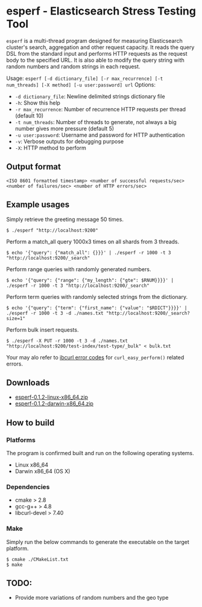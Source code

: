 # esperf - Elasticsearch Stress Testing Tool 

`esperf` is a multi-thread program designed for measuring Elasticsearch cluster's search, aggregation and other request capacity.
It reads the query DSL from the standard input and performs HTTP requests as the request body to the specified URL.
It is also able to modify the query string with random numbers and random strings in each request.

Usage: `esperf [-d dictionary_file] [-r max_recurrence] [-t num_threads] [-X method] [-u user:password] url`
Options:
- `-d dictionary_file`: Newline delimited strings dictionary file 
- `-h`: Show this help
- `-r max_recurrence`: Number of recurrence HTTP requests per thread (default 10)
- `-t num_threads`: Number of threads to generate, not always a big number gives more pressure (default 5)
- `-u user:password`: Username and password for HTTP authentication 
- `-v`: Verbose outputs for debugging purpose
- `-X`: HTTP method to perform

## Output format

    <ISO 8601 formatted timestamp> <number of successful requests/sec> <number of failures/sec> <number of HTTP errors/sec>

## Example usages

Simply retrieve the greeting message 50 times.

    $ ./esperf "http://localhost:9200"

Perform a match_all query 1000x3 times on all shards from 3 threads.

    $ echo '{"query": {"match_all": {}}}' | ./esperf -r 1000 -t 3 "http://localhost:9200/_search"

Perform range queries with randomly generated numbers.

    $ echo '{"query": {"range": {"my_length": {"gte": $RNUM}}}}' |  ./esperf -r 1000 -t 3 "http://localhost:9200/_search"

Perform term queries with randomly selected strings from the dictionary.
    
    $ echo '{"query": {"term": {"first_name": {"value": "$RDICT"}}}}' | ./esperf -r 1000 -t 3 -d ./names.txt "http://localhost:9200/_search?size=1"

Perform bulk insert requests.

    $ ./esperf -X PUT -r 1000 -t 3 -d ./names.txt "http://localhost:9200/test-index/test-type/_bulk" < bulk.txt

Your may alo refer to [ibcurl error codes](https://curl.haxx.se/libcurl/c/libcurl-errors.html) for `curl_easy_perform()` related errors.

## Downloads

- [esperf-0.1.2-linux-x86_64.zip](https://github.com/kosho/esperf/releases/download/0.1.2/esperf-0.1.2-linux-x86_64.zip)
- [esperf-0.1.2-darwin-x86_64.zip](https://github.com/kosho/esperf/releases/download/0.1.2/esperf-0.1.2-darwin-x86_64.zip)

## How to build

### Platforms

The program is confirmed built and run on the following operating systems.

- Linux x86_64
- Darwin x86_64 (OS X)

### Dependencies

- cmake > 2.8
- gcc-g++ > 4.8
- libcurl-devel > 7.40

### Make

Simply run the below commands to generate the executable on the target platform.

    $ cmake ./CMakeList.txt
    $ make

## TODO:

- Provide more variations of random numbers and the geo type

